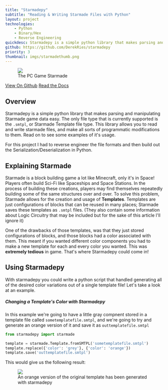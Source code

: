 ```yaml
---
title: "Starmadepy"
subtitle: "Reading & Writing Starmade Files with Python"
layout: project
technologies:
    - Python
    - Binary/Hex
    - Reverse Engineering
quickdesc: Starmadepy is a simple python library that makes parsing and manipulating Starmade game data easy. As this project is fairly new, the only file type that is currently supported is the .smtpl, or Starmade Template file type.
github: https://github.com/DerekRies/starmadepy
priority: 3
thumbnail: imgs/starmadethumb.png
---
```


<div class="text-center big-figure">
    <figure class="figure">
        <img src="{{site.url}}/imgs/starmadepy-banner.jpg">
        <figcaption class="figure-caption text-center">The PC Game Starmade</figcaption>
    </figure>
    <a href="{{page.github}}" class="btn btn-lg btn-secondary"><i class="fa fa-github"></i> View On Github</a>
    <a href="http://starmadepy.readthedocs.io/en/latest/" class="btn btn-lg btn-secondary"><i class="fa fa-book"></i> Read the Docs</a>
</div>

## Overview

Starmadepy is a simple python library that makes parsing and manipulating Starmade game data easy. The only file type that is currently supported is the `.smtpl`, or Starmade Template file type. This library allows you to read and write starmade files, and make all sorts of programmatic modifications to them. Read on to see some examples of it's usage.

For this project I had to reverse engineer the file formats and then build out the Serialization/Deserialization in Python. 

## Explaining Starmade

Starmade is a block building game a lot like Minecraft, only it's in Space! Players often build Sci-Fi like Spaceships and Space Stations. In the process of building these creations, players may find themselves repeatedly building some of the same structures over and over. To solve this problem, Starmade allows for the creation and usage of **Templates**. Templates are just configurations of blocks that can be reused in many places; Starmade saves these templates as `.smtpl` files. (They also contain some information about Logic Circuitry that may be included but for the sake of this article I'll ignore it)

One of the drawbacks of those templates, was that they just stored configurations of blocks, and those blocks had a color associated with them. This meant if you wanted different color components you had to make a new template for each and every color you wanted. This was **extremely tedious** in game. That's where Starmadepy could come in!

## Using Starmadepy

With starmadepy you could write a python script that handled generating all of the desired color variations out of a single template file! Let's take a look at an example.

##### Changing a Template's Color with Starmadepy

In this example we're going to have a little gray compnent stored in a template file called `sometemplatefile.smtpl`, and we're going to try and generate an orange version of it and save it as `outtemplatefile.smtpl`

```python
from starmadepy import starmade

template = starmade.Template.fromSMTPL('sometemplatefile.smtpl')
template.replace({'color': 'grey'}, {'color': 'orange'})
template.save('outtemplatefile.smtpl')
```

This would give us the following result:

<div>
    <figure class="figure">
        <img src="https://github.com/DerekRies/starmadepy/raw/master/docs/img/tutorial1.png">
        <figcaption class="figure-caption">An orange version of the original template has been generated with starmadepy</figcaption>
    </figure>
</div>
